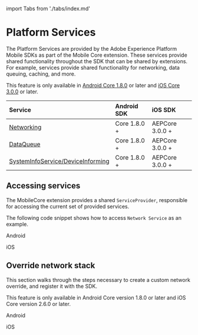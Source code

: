 import Tabs from './tabs/index.md'

# Platform Services

The Platform Services are provided by the Adobe Experience Platform Mobile SDKs as part of the Mobile Core extension. These services provide shared functionality throughout the SDK that can be shared by extensions. For example, services provide shared functionality for networking, data queuing, caching, and more.

<InlineAlert variant="info" slots="text"/>

This feature is only available in [Android Core 1.8.0](../../release-notes/2021.md#android-core-1-8-0) or later and [iOS Core 3.0.0](../../release-notes/2021.md#adobe-experience-platform-ios-core-sdks) or later.

| Service  | Android SDK | iOS SDK |
| :------- | :---------- | :------ |
| [Networking](./network-service.md) | Core 1.8.0 + | AEPCore 3.0.0 + |
| [DataQueue](./data-queue-service.md) | Core 1.8.0 + | AEPCore 3.0.0 + |
| [SystemInfoService/DeviceInforming](./system-device-info-service.md) | Core 1.8.0 + | AEPCore 3.0.0 + |

## Accessing services

The MobileCore extension provides a shared `ServiceProvider`, responsible for accessing the current set of provided services.

The following code snippet shows how to access `Network Service`  as an example.

<TabsBlock orientation="horizontal" slots="heading, content" repeat="2"/>

Android

<Tabs query="platform=android&task=access"/>

iOS

<Tabs query="platform=ios&task=access"/>

## Override network stack

This section walks through the steps necessary to create a custom network override, and register it with the SDK.

<InlineAlert variant="info" slots="text"/>

This feature is only available in Android Core version 1.8.0 or later and iOS Core version 2.6.0 or later.

<TabsBlock orientation="horizontal" slots="heading, content" repeat="2"/>

Android

<Tabs query="platform=android&task=override"/>

iOS

<Tabs query="platform=ios&task=override"/>
